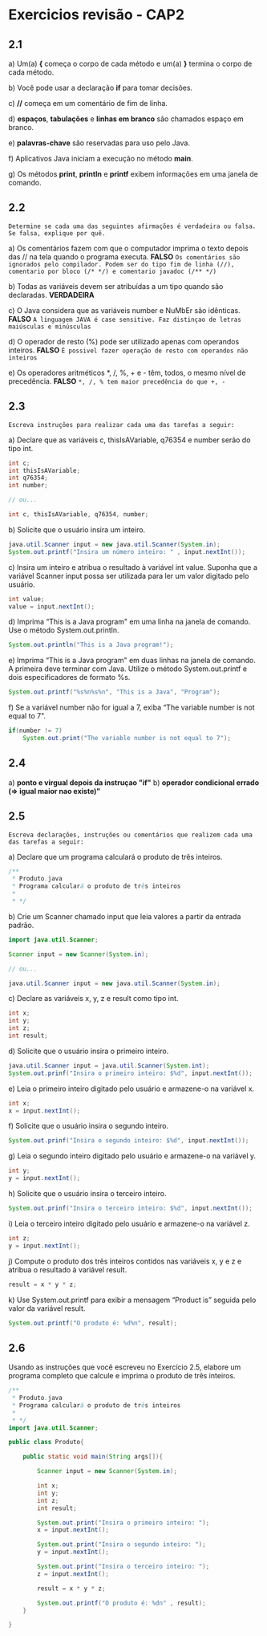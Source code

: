 # Exercicios revisão - CAP2

## 2.1

a) Um(a)   **{**   começa o corpo de cada método e um(a)  **}**  termina o corpo de cada método.

b) Você pode usar a declaração **if** para tomar decisões.

c) **//** começa em um comentário de fim de linha.

d) **espaços**, **tabulações** e **linhas em branco** são chamados espaço em branco.

e) **palavras-chave** são reservadas para uso pelo Java.

f) Aplicativos Java iniciam a execução no método **main**.

g) Os métodos **print**, **println** e **printf** exibem informações em uma janela de comando.

## 2.2

```Determine se cada uma das seguintes afirmações é verdadeira ou falsa. Se falsa, explique por quê.```

a) Os comentários fazem com que o computador imprima o texto depois das // na tela quando o programa executa. **FALSO** 
```Os comentários são ignorados pelo compilador. Podem ser do tipo fim de linha (//), comentario por bloco (/* */) e comentario javadoc (/** */)```

b) Todas as variáveis devem ser atribuídas a um tipo quando são declaradas. **VERDADEIRA**

c) O Java considera que as variáveis number e NuMbEr são idênticas. **FALSO**
``` A linguagem JAVA é case sensitive. Faz distinçao de letras maiúsculas e minúsculas ```

d) O operador de resto (%) pode ser utilizado apenas com operandos inteiros. **FALSO** 
```É possivel fazer operação de resto com operandos não inteiros ```

e) Os operadores aritméticos *, /, %, + e - têm, todos, o mesmo nível de precedência. **FALSO**
``` *, /, % tem maior precedência do que +, - ```


## 2.3

```Escreva instruções para realizar cada uma das tarefas a seguir:```

a) Declare que as variáveis c, thisIsAVariable, q76354 e number serão do tipo int.
```java
int c; 
int thisIsAVariable;
int q76354;
int number;

// ou...

int c, thisIsAVariable, q76354, number;
```
b) Solicite que o usuário insira um inteiro.
```java
java.util.Scanner input = new java.util.Scanner(System.in);
System.out.printf("Insira um número inteiro: " , input.nextInt());
```
c) Insira um inteiro e atribua o resultado à variável int value. Suponha que a variável Scanner input possa ser utilizada para ler um valor digitado pelo usuário.
```java
int value;
value = input.nextInt();
```
d) Imprima “This is a Java program" em uma linha na janela de comando. Use o método System.out.println.
```java
System.out.println("This is a Java program!");
```
e) Imprima “This is a Java program" em duas linhas na janela de comando. A primeira deve terminar com Java. Utilize o método System.out.printf e dois especificadores de formato %s.
```java
System.out.printf("%s%n%s%n", "This is a Java", "Program");
```
f) Se a variável number não for igual a 7, exiba “The variable number is not equal to 7".
```java
if(number != 7)
    System.out.print("The variable number is not equal to 7");
```

## 2.4

a) **ponto e virgual depois da instruçao "if"**
b) **operador condicional errado (=> igual maior nao existe)"**

## 2.5

```
Escreva declarações, instruções ou comentários que realizem cada uma das tarefas a seguir:
```

a) Declare que um programa calculará o produto de três inteiros.
```java
/**
 * Produto.java
 * Programa calculará o produto de três inteiros
 * 
 * */
```
b) Crie um Scanner chamado input que leia valores a partir da entrada padrão.
```java
import java.util.Scanner;

Scanner input = new Scanner(System.in);

// ou...

java.util.Scanner input = new java.util.Scanner(System.in);

```
c) Declare as variáveis x, y, z e result como tipo int.
```java
int x;
int y;
int z;
int result;
```
d) Solicite que o usuário insira o primeiro inteiro.
```java
java.util.Scanner input = java.util.Scanner(System.int);
System.out.prinf("Insira o primeiro inteiro: $%d", input.nextInt());
```
e) Leia o primeiro inteiro digitado pelo usuário e armazene-o na variável x.
```java
int x;
x = input.nextInt();
```
f) Solicite que o usuário insira o segundo inteiro.
```java
System.out.prinf("Insira o segundo inteiro: $%d", input.nextInt());
```
g) Leia o segundo inteiro digitado pelo usuário e armazene-o na variável y.
```java
int y;
y = input.nextInt();
```
h) Solicite que o usuário insira o terceiro inteiro.
```java
System.out.prinf("Insira o terceiro inteiro: $%d", input.nextInt());
```
i) Leia o terceiro inteiro digitado pelo usuário e armazene-o na variável z.
```java
int z;
y = input.nextInt();
```
j) Compute o produto dos três inteiros contidos nas variáveis x, y e z e atribua o resultado à variável result.
```java
result = x * y * z;
```

k) Use System.out.printf para exibir a mensagem “Product is” seguida pelo valor da variável result.
```java
System.out.printf("O produto é: %d%n", result);
```

## 2.6
Usando as instruções que você escreveu no Exercício 2.5, elabore um programa completo que calcule e imprima o produto de três inteiros.

```java 
/**
 * Produto.java
 * Programa calculará o produto de três inteiros
 * 
 * */
import java.util.Scanner;

public class Produto{

    public static void main(String args[]){

        Scanner input = new Scanner(System.in);

        int x;
        int y;
        int z;
        int result;

        System.out.print("Insira o primeiro inteiro: ");
        x = input.nextInt();

        System.out.print("Insira o segundo inteiro: ");
        y = input.nextInt();

        System.out.print("Insira o terceiro inteiro: ");
        z = input.nextInt();

        result = x * y * z;

        System.out.printf("O produto é: %dn" , result);
    }

}
```